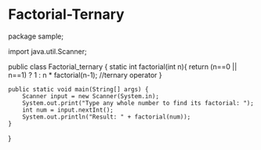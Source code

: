 # Factorial-Ternary
package sample;

import java.util.Scanner;

public class Factorial_ternary {
    static int factorial(int n){
        return (n==0 || n==1) ? 1 : n * factorial(n-1); //ternary operator
    }

    public static void main(String[] args) {
        Scanner input = new Scanner(System.in);
        System.out.print("Type any whole number to find its factorial: ");
        int num = input.nextInt();
        System.out.println("Result: " + factorial(num));
    }
}
